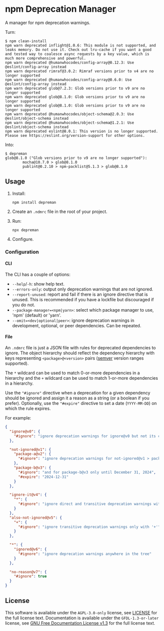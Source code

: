 <!-- SPDX-License-Identifier: GFDL-1.3-or-later -->

# npm Deprecation Manager

A manager for npm deprecation warnings.

Turn:

```shell
$ npm clean-install
npm warn deprecated inflight@1.0.6: This module is not supported, and leaks memory. Do not use it. Check out lru-cache if you want a good and tested way to coalesce async requests by a key value, which is much more comprehensive and powerful.
npm warn deprecated @humanwhocodes/config-array@0.12.3: Use @eslint/config-array instead
npm warn deprecated rimraf@3.0.2: Rimraf versions prior to v4 are no longer supported
npm warn deprecated @humanwhocodes/config-array@0.6.0: Use @eslint/config-array instead
npm warn deprecated glob@7.2.3: Glob versions prior to v9 are no longer supported
npm warn deprecated glob@8.1.0: Glob versions prior to v9 are no longer supported
npm warn deprecated glob@8.1.0: Glob versions prior to v9 are no longer supported
npm warn deprecated @humanwhocodes/object-schema@2.0.3: Use @eslint/object-schema instead
npm warn deprecated @humanwhocodes/object-schema@1.2.1: Use @eslint/object-schema instead
npm warn deprecated eslint@8.0.1: This version is no longer supported. Please see https://eslint.org/version-support for other options.
```

Into:

```shell
$ depreman
glob@8.1.0 ("Glob versions prior to v9 are no longer supported"):
        mocha@10.7.0 > glob@8.1.0
        publint@0.2.10 > npm-packlist@5.1.3 > glob@8.1.0
```

## Usage

1. Install:

   ```shell
   npm install depreman
   ```

1. Create an `.ndmrc` file in the root of your project.

1. Run:

   ```shell
   npx depreman
   ```

1. Configure.

### Configuration

#### CLI

The CLI has a couple of options:

- `--help`/`-h`: show help text.
- `--errors-only`: output only deprecation warnings that are not ignored.
- `--report-unused`: report and fail if there is an ignore directive that is
  unused. This is recommended if you have a lockfile but discouraged if you do
  not.
- `--package-manager=<npm|yarn>`: select which package manager to use, 'npm'
  (default) or 'yarn'.
- `--omit=<dev|optional|peer>`: ignore deprecation warnings in development,
  optional, or peer dependencies. Can be repeated.

#### File

An `.ndmrc` file is just a JSON file with rules for deprecated dependencies to
ignore. The object hierarchy should reflect the dependency hierarchy with keys
representing `<package>@<version>` pairs ([semver] version ranges supported).

The `*` wildcard can be used to match 0-or-more dependencies in a hierarchy and
the `+` wildcard can be used to match 1-or-more dependencies in a hierarchy.

Use the `"#ignore"` directive when a deprecation for a given dependency should
be ignored and assign it a reason as a string (or a boolean if you prefer).
Optionally, use the `"#expire"` directive to set a date (`YYYY-MM-DD`) on which
the rule expires.

For example:

```json
{
  "ignore@v0": {
    "#ignore": "ignore deprecation warnings for ignore@v0 but not its children"
  },

  "not-ignored@v1": {
    "package-a@v2": {
      "#ignore": "ignore deprecation warnings for not-ignored@v1 > package-a@v2"
    },
    "package-b@v3": {
      "#ignore": "and for package-b@v3 only until December 31, 2024",
      "#expire": "2024-12-31"
    }
  },

  "ignore-it@v4": {
    "*": {
      "#ignore": "ignore direct and transitive deprecation warnings with '*'"
    }
  },
  "also-not-ignored@v5": {
    "+": {
      "#ignore": "ignore transitive deprecation warnings only with '+'"
    }
  },

  "*": {
    "ignored@v6": {
      "#ignore": "ignore deprecation warnings anywhere in the tree"
    }
  },

  "no-reason@v7": {
    "#ignore": true
  }
}
```

[semver]: https://www.npmjs.com/package/semver

## License

This software is available under the `AGPL-3.0-only` license, see [LICENSE] for
the full license text. Documentation is available under the `GFDL-1.3-or-later`
license, see [GNU Free Documentation License v1.3] for the full license text.

[LICENSE]: ./LICENSE
[gnu free documentation license v1.3]: https://www.gnu.org/licenses/fdl-1.3.en.html
